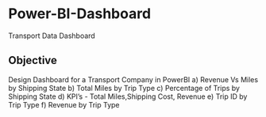 # Power-BI-Dashboard
Transport Data Dashboard

## Objective
Design Dashboard for a Transport Company in PowerBI
a) Revenue Vs Miles by Shipping State
b) Total Miles by Trip Type
c) Percentage of Trips by Shipping State
d) KPI’s - Total Miles,Shipping Cost, Revenue
e) Trip ID by Trip Type
f) Revenue by Trip Type

